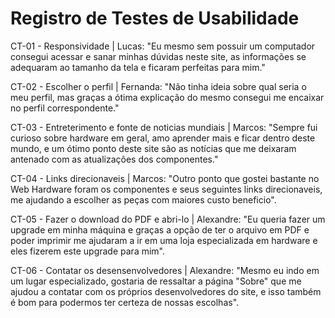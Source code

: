 # Registro de Testes de Usabilidade

CT-01 - Responsividade | Lucas:
"Eu mesmo sem possuir um computador consegui acessar e sanar minhas dúvidas neste site, as informações se adequaram ao tamanho da tela
e ficaram perfeitas para mim."

CT-02 - Escolher o perfil | Fernanda:
"Não tinha ideia sobre qual seria o meu perfil, mas graças a ótima explicação do mesmo consegui me encaixar no perfil correspondente."

CT-03 - Entreterimento e fonte de noticias mundiais | Marcos:
"Sempre fui curioso sobre hardware em geral, amo aprender mais e ficar dentro deste mundo, e um ótimo ponto deste site são as notícias que 
me deixaram antenado com as atualizações dos componentes."

CT-04 - Links direcionaveis | Marcos:
"Outro ponto que gostei bastante no Web Hardware foram os componentes e seus seguintes links direcionaveis, me ajudando a escolher as peças com maiores custo beneficio".

CT-05 - Fazer o download do PDF e abri-lo | Alexandre:
"Eu queria fazer um upgrade em minha máquina e graças a opção de ter o arquivo em PDF e poder imprimir me ajudaram a ir em uma loja especializada em hardware
e eles fizerem este upgrade para mim".

CT-06 - Contatar os desensenvolvedores | Alexandre:
"Mesmo eu indo em um lugar especializado, gostaria de ressaltar a página "Sobre" que me ajudou a contatar com os próprios desenvolvedores do site, e isso também é bom
para podermos ter certeza de nossas escolhas".
